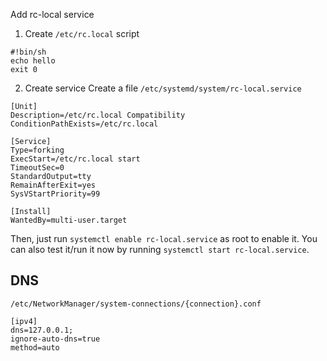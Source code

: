 Add rc-local service

1. Create `/etc/rc.local` script
```
#!bin/sh
echo hello
exit 0
```

2. Create service
   Create a file `/etc/systemd/system/rc-local.service`
```
[Unit]
Description=/etc/rc.local Compatibility
ConditionPathExists=/etc/rc.local

[Service]
Type=forking
ExecStart=/etc/rc.local start
TimeoutSec=0
StandardOutput=tty
RemainAfterExit=yes
SysVStartPriority=99

[Install]
WantedBy=multi-user.target
```
Then, just run `systemctl enable rc-local.service` as root to enable it. You can also test it/run it now by running `systemctl start rc-local.service`.


## DNS

`/etc/NetworkManager/system-connections/{connection}.conf`

```
[ipv4]
dns=127.0.0.1;
ignore-auto-dns=true
method=auto

```